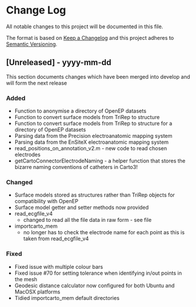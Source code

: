 # Change Log
All notable changes to this project will be documented in this file.
 
The format is based on [Keep a Changelog](http://keepachangelog.com/)
and this project adheres to [Semantic Versioning](http://semver.org/).
 
## [Unreleased] - yyyy-mm-dd
 
This section documents changes which have been merged into develop and will form the next release
 
### Added
- Function to anonymise a directory of OpenEP datasets
- Function to convert surface models from TriRep to structure
- Function to convert surface models from TriRep to structure for a directory of OpenEP datasets
- Parsing data from the Precision electroanatomic mapping system
- Parsing data from the EnSiteX electroanatomic mapping system
- read_positions_on_annotation_v2.m - new code to read chosen electrodes
- getCartoConnectorElectrodeNaming - a helper function that stores the bizarre
                                     naming conventions of catheters in Carto3!

### Changed
- Surface models stored as structures rather than TriRep objects for compatibility with OpenEP
- Surface model getter and setter methods now provided
- read_ecgfile_v4
    - changed to read all the file data in raw form - see file
- importcarto_mem
    - no longer has to check the electrode name for each point as this is
      taken from read_ecgfile_v4
                

### Fixed
- Fixed issue with multiple colour bars
- Fixed issue #70 for setting tolerance when identifying in/out points in the mesh
- Geodesic distance calculator now configured for both Ubuntu and MacOSX platforms
- Tidied importcarto_mem default directories